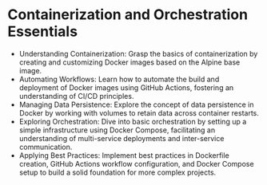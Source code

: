 # Containerization and Orchestration Essentials

* Understanding Containerization: Grasp the basics of containerization by creating and customizing Docker images based on the Alpine base image.
* Automating Workflows: Learn how to automate the build and deployment of Docker images using GitHub Actions, fostering an understanding of CI/CD principles.
* Managing Data Persistence: Explore the concept of data persistence in Docker by working with volumes to retain data across container restarts.
* Exploring Orchestration: Dive into basic orchestration by setting up a simple infrastructure using Docker Compose, facilitating an understanding of multi-service deployments and inter-service communication.
* Applying Best Practices: Implement best practices in Dockerfile creation, GitHub Actions workflow configuration, and Docker Compose setup to build a solid foundation for more complex projects.
